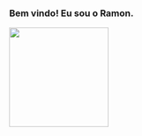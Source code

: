 ### Bem vindo! Eu sou o Ramon.


<img height="180em" src="https://github-readme-stats.vercel.app/api?username=VicenteRamon&show_icons=true&hide_border=true&&count_private=true&include_all_commits=true" />
